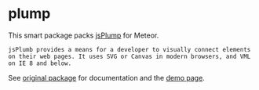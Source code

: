 plump
==============

This smart package packs [jsPlump][1] for Meteor.

    jsPlumb provides a means for a developer to visually connect elements on their web pages. It uses SVG or Canvas in modern browsers, and VML on IE 8 and below.

See [original package][1] for documentation and the [demo page][2].

  [1]: https://github.com/sporritt/jsplumb/
  [2]: http://jsplumbtoolkit.com/demo/home/dom.html
